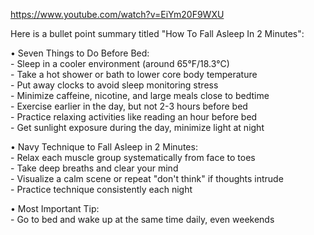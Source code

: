https://www.youtube.com/watch?v=EiYm20F9WXU

Here is a bullet point summary titled "How To Fall Asleep In 2 Minutes":

• Seven Things to Do Before Bed:  
\- Sleep in a cooler environment (around 65°F/18.3°C)  
\- Take a hot shower or bath to lower core body temperature  
\- Put away clocks to avoid sleep monitoring stress  
\- Minimize caffeine, nicotine, and large meals close to bedtime  
\- Exercise earlier in the day, but not 2-3 hours before bed  
\- Practice relaxing activities like reading an hour before bed  
\- Get sunlight exposure during the day, minimize light at night

• Navy Technique to Fall Asleep in 2 Minutes:  
\- Relax each muscle group systematically from face to toes  
\- Take deep breaths and clear your mind  
\- Visualize a calm scene or repeat "don't think" if thoughts intrude  
\- Practice technique consistently each night

• Most Important Tip:  
\- Go to bed and wake up at the same time daily, even weekends